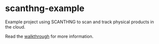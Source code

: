 # scanthng-example

Example project using SCANTHNG to scan and track physical products in the cloud. 

Read the [walkthrough](https://developers.evrythng.com/v1.0/docs/scanthng-walkthrough) for more information.
